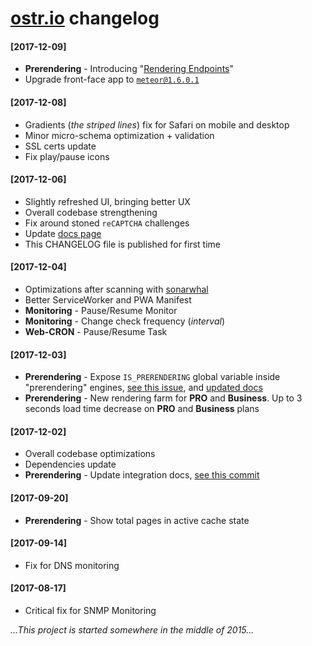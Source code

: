 [ostr.io](https://ostr.io) changelog
========

#### [2017-12-09]
  - __Prerendering__ - Introducing "[Rendering Endpoints](https://github.com/VeliovGroup/ostrio/blob/master/docs/prerendering/rendering-endpoints.md)"
  - Upgrade front-face app to [`meteor@1.6.0.1`](https://github.com/meteor/meteor/blob/devel/History.md#v1601-2017-12-08)

#### [2017-12-08]
 - Gradients (*the striped lines*) fix for Safari on mobile and desktop
 - Minor micro-schema optimization + validation
 - SSL certs update
 - Fix play/pause icons

#### [2017-12-06]
 - Slightly refreshed UI, bringing better UX
 - Overall codebase strengthening
 - Fix around stoned `reCAPTCHA` challenges
 - Update [docs page](https://ostr.io/info/docs)
 - This CHANGELOG file is published for first time

#### [2017-12-04]
 - Optimizations after scanning with [sonarwhal](https://sonarwhal.com/scanner)
 - Better ServiceWorker and PWA Manifest
 - __Monitoring__ - Pause/Resume Monitor
 - __Monitoring__ - Change check frequency (*interval*)
 - __Web-CRON__ - Pause/Resume Task

#### [2017-12-03]
 - __Prerendering__ - Expose `IS_PRERENDERING` global variable inside "prerendering" engines, [see this issue](https://github.com/VeliovGroup/spiderable-middleware/issues/4), and [updated docs](https://github.com/VeliovGroup/ostrio/blob/master/docs/prerendering/detect-prerendering.md)
 - __Prerendering__ - New rendering farm for __PRO__ and __Business__. Up to 3 seconds load time decrease on __PRO__ and __Business__ plans

#### [2017-12-02]
 - Overall codebase optimizations
 - Dependencies update
 - __Prerendering__ - Update integration docs, [see this commit](https://github.com/VeliovGroup/spiderable-middleware/commit/8d0c55d488d1c3a61606604feec3c8116c447002)

#### [2017-09-20]
 - __Prerendering__ - Show total pages in active cache state

#### [2017-09-14]
 - Fix for DNS monitoring

#### [2017-08-17]
 - Critical fix for SNMP Monitoring

*...This project is started somewhere in the middle of 2015...*